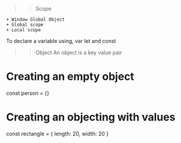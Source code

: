 > > Scope

    + Window Global Object
    + Global scope
    + Local scope

To declare a variable using, var let and const

> > Object
> > An object is a key value pair

# Creating an empty object

const person = {}

# Creating an objecting with values

const rectangle = {
length: 20,
width: 20
}
